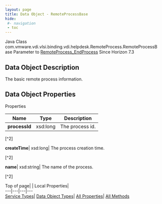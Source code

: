 ```yaml
---
layout: page
title: Data Object - RemoteProcessBase
hide:
 #- navigation
 - toc
---
```






Java Class
    com.vmware.vdi.vlsi.binding.vdi.helpdesk.RemoteProcess.RemoteProcessBase
Parameter to
     [RemoteProcess_EndProcess](vdi.helpdesk.RemoteProcess.md#endProcess)
Since 
    Horizon 7.3

## Data Object Description 

The basic remote process information. 

## Data Object Properties

Properties

Name |  Type |  Description   
---|---|---  
**processId**|  xsd:long|  The process id.   


[^2]

  
**createTime**|  xsd:long|  The process creation time.   


[^2]

  
**name**|  xsd:string|  The name of the process.   


[^2]

  
  
  
Top of page| | Local Properties|   
---|---|---|---  
[Service Types](index-mo_types.md)| [Data Object Types](index-do_types.md)| [All Properties](index-properties.md)| [All Methods](index-methods.md)  
  
  


